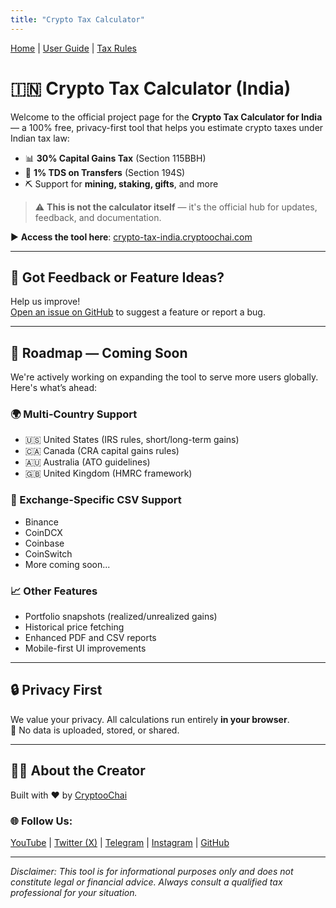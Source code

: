 ```yaml
---
title: "Crypto Tax Calculator"
---
```

[Home](index.md) | [User Guide](user-guide.html) | [Tax Rules](tax-rules.html)


# 🇮🇳 Crypto Tax Calculator (India)

Welcome to the official project page for the **Crypto Tax Calculator for India** — a 100% free, privacy-first tool that helps you estimate crypto taxes under Indian tax law:

- 📊 **30% Capital Gains Tax** (Section 115BBH)
- 🧾 **1% TDS on Transfers** (Section 194S)
- ⛏️ Support for **mining, staking, gifts**, and more

> ⚠️ **This is not the calculator itself** — it's the official hub for updates, feedback, and documentation.

▶️ **Access the tool here**: [crypto-tax-india.cryptoochai.com](https://crypto-tax-india.cryptoochai.com/)

---

## 📢 Got Feedback or Feature Ideas?

Help us improve!  
[Open an issue on GitHub](https://github.com/CryptooChai/crypto-tax-calc-help/issues) to suggest a feature or report a bug.

---

## 🚧 Roadmap — Coming Soon

We're actively working on expanding the tool to serve more users globally. Here's what’s ahead:

### 🌍 Multi-Country Support
- 🇺🇸 United States (IRS rules, short/long-term gains)
- 🇨🇦 Canada (CRA capital gains rules)
- 🇦🇺 Australia (ATO guidelines)
- 🇬🇧 United Kingdom (HMRC framework)

### 🔄 Exchange-Specific CSV Support
- Binance
- CoinDCX
- Coinbase
- CoinSwitch
- More coming soon...

### 📈 Other Features
- Portfolio snapshots (realized/unrealized gains)
- Historical price fetching
- Enhanced PDF and CSV reports
- Mobile-first UI improvements

---

## 🔒 Privacy First

We value your privacy. All calculations run entirely **in your browser**.  
🚫 No data is uploaded, stored, or shared.

---

## 👨‍💻 About the Creator

Built with ❤️ by [CryptooChai](https://www.youtube.com/@CryptooChai?sub_confirmation=1)  

### 🌐 Follow Us:
[YouTube](https://www.youtube.com/@CryptooChai?sub_confirmation=1) | [Twitter (X)](https://x.com/CryptooChai) | [Telegram](https://t.me/CryptooChai) | [Instagram](https://instagram.com/cryptoochaii) | [GitHub](https://github.com/CryptooChai)


---

*Disclaimer: This tool is for informational purposes only and does not constitute legal or financial advice. Always consult a qualified tax professional for your situation.*
